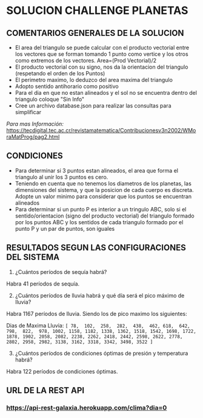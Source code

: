 # SOLUCION CHALLENGE PLANETAS

## COMENTARIOS GENERALES DE LA SOLUCION

* El area del triangulo se puede calcular con el producto vectorial entre los vectores que se forman tomando 1 punto como vertice y los otros como extremos de los vectores. Area=(Prod Vectorial)/2
* El producto vectorial con su signo, nos da la orientacion del triangulo (respetando el orden de los Puntos)
* El perimetro maximo, lo deduzco del area maxima del triangulo
* Adopto sentido antihorario como positivo
* Para el dia en que no estan alineados y el sol no se encuentra dentro del triangulo coloque "Sin Info"
* Cree un archivo database.json para realizar las consultas para simplificar

*Para mas Información:* https://tecdigital.tec.ac.cr/revistamatematica/Contribucionesv3n2002/WMoraMatProg/pag2.html

## CONDICIONES

* Para determinar si 3 puntos estan alineados, el area que forma el triangulo al unir los 3 puntos es cero.
* Teniendo en cuenta que no tenemos los diametros de los planetas, las dimensiones del sistema, y que la posicion de cada cuerpo es discreta. Adopte un valor minimo para considerar que los puntos se encuentran alineados
* Para determinar si un punto P es interior a un tringulo ABC, solo si el sentido/orientacion (signo del producto vectorial) del triangulo formado por los puntos ABC y los sentidos de cada triangulo formado por el punto P y un par de puntos, son iguales


## RESULTADOS SEGUN LAS CONFIGURACIONES DEL SISTEMA

1. ¿Cuántos períodos de sequía habrá?

  Habra 41 períodos de sequía.

2. ¿Cuántos períodos de lluvia habrá y qué día será el pico máximo de lluvia?

  Habra 1167 períodos de lluvia. Siendo los de pico maximo los siguientes:
  
  Dias de Maxima Lluvia:  `[
    78,  102,  258,  282,  438,  462,
   618,  642,  798,  822,  978, 1002,
  1158, 1182, 1338, 1362, 1518, 1542,
  1698, 1722, 1878, 1902, 2058, 2082,
  2238, 2262, 2418, 2442, 2598, 2622,
  2778, 2802, 2958, 2982, 3138, 3162,
  3318, 3342, 3498, 3522
]`
  
3. ¿Cuántos períodos de condiciones óptimas de presión y temperatura habrá?

  Habra 122 períodos de condiciones óptimas.

## URL DE LA REST API

### https://api-rest-galaxia.herokuapp.com/clima?dia=0
